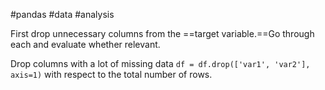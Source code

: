 #pandas #data #analysis 

First drop unnecessary columns from the ==target variable.==Go through each and evaluate whether relevant.

Drop columns with a lot of missing data `df = df.drop(['var1', 'var2'], axis=1)` with respect to the total number of rows.




